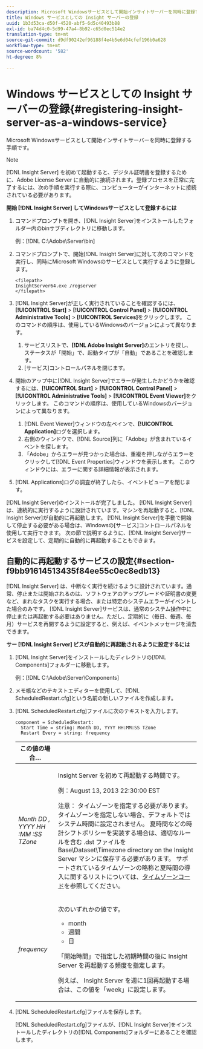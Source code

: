 ```yaml
---
description: Microsoft Windowsサービスとして開始インサイトサーバーを同時に登録する手順です。
title: Windows サービスとしての Insight サーバーの登録
uuid: 1b3d53ca-d50f-4520-abf5-6d5c40493b88
exl-id: ba74d4c0-5d99-47a4-8b92-c65d0ec514e2
translation-type: tm+mt
source-git-commit: d9df90242ef96188f4e4b5e6d04cfef196b0a628
workflow-type: tm+mt
source-wordcount: '582'
ht-degree: 8%

---
```


# Windows サービスとしての Insight サーバーの登録{#registering-insight-server-as-a-windows-service}

Microsoft Windowsサービスとして開始インサイトサーバーを同時に登録する手順です。

>[!NOTE]
>
>[!DNL Insight Server] を初めて起動すると、デジタル証明書を登録するために、Adobe License Server に自動的に接続されます。登録プロセスを正常に完了するには、次の手順を実行する際に、コンピューターがインターネットに接続されている必要があります。

**開始 [!DNL Insight Server] してWindowsサービスとして登録するには**

1. コマンドプロンプトを開き、[!DNL Insight Server]をインストールしたフォルダー内のbinサブディレクトリに移動します。

   例：[!DNL C:\Adobe\Server\bin]

1. コマンドプロンプトで、開始[!DNL Insight Server]に対して次のコマンドを実行し、同時にMicrosoft Windowsのサービスとして実行するように登録します。

   ```
   <filepath>
   InsightServer64.exe /regserver 
   </filepath>
   ```

1. [!DNL Insight Server]が正しく実行されていることを確認するには、**[!UICONTROL Start]** > **[!UICONTROL Control Panel]** > **[!UICONTROL Administrative Tools]** > **[!UICONTROL Services]**&#x200B;をクリックします。 このコマンドの順序は、使用しているWindowsのバージョンによって異なります。

   1. サービスリストで、**[!DNL Adobe Insight Server]**&#x200B;のエントリを探し、ステータスが「開始」で、起動タイプが「自動」であることを確認します。
   1. [サービス]コントロールパネルを閉じます。

1. 開始のアップ中に[!DNL Insight Server]でエラーが発生したかどうかを確認するには、**[!UICONTROL Start]** > **[!UICONTROL Control Panel]** > **[!UICONTROL Administrative Tools]** > **[!UICONTROL Event Viewer]**&#x200B;をクリックします。 このコマンドの順序は、使用しているWindowsのバージョンによって異なります。

   1. [!DNL Event Viewer]ウィンドウの左ペインで、**[!UICONTROL Application]**&#x200B;ログを選択します。
   1. 右側のウィンドウで、[!DNL Source]列に「Adobe」が含まれているイベントを探します。
   1. 「Adobe」からエラーが見つかった場合は、重複を押しながらエラーをクリックして[!DNL Event Properties]ウィンドウを表示します。 このウィンドウには、エラーに関する詳細情報が表示されます。

1. [!DNL Applications]ログの調査が終了したら、イベントビューアを閉じます。

[!DNL Insight Server]のインストールが完了しました。 [!DNL Insight Server] は、連続的に実行するように設計されています。マシンを再起動すると、[!DNL Insight Server]が自動的に再起動します。 [!DNL Insight Server]を手動で開始して停止する必要がある場合は、Windowsの[サービス]コントロールパネルを使用して実行できます。 次の節で説明するように、[!DNL Insight Server]サービスを設定して、定期的に自動的に再起動することもできます。

## 自動的に再起動するサービスの設定{#section-f9bb91614513435f84ee55c0ec8edb13}

[!DNL Insight Server] は、中断なく実行を続けるように設計されています。通常、停止または開始されるのは、ソフトウェアのアップグレードや証明書の変更など、まれなタスクを実行する場合、または特定のシステムエラーがイベントした場合のみです。 [!DNL Insight Server]サービスは、通常のシステム操作中に停止または再起動する必要はありません。ただし、定期的に（毎日、毎週、毎月）サービスを再開するように設定すると、例えば、イベントメッセージを消去できます。

**サー [!DNL Insight Server] ビスが自動的に再起動されるように設定するには**

1. [!DNL Insight Server]をインストールしたディレクトリの[!DNL Components]フォルダーに移動します。

   例：[!DNL C:\Adobe\Server\Components]

1. メモ帳などのテキストエディターを使用して、[!DNL ScheduledRestart.cfg]という名前の新しいファイルを作成します。
1. [!DNL ScheduledRestart.cfg]ファイルに次のテキストを入力します。

   ```
   component = ScheduledRestart:  
     Start Time = string: Month DD, YYYY HH:MM:SS TZone 
     Restart Every = string: frequency
   ```

   <table id="table_AC05861E141E4928BE844C8611DEC43D"> 
    <thead> 
      <tr> 
      <th colname="col1" class="entry"> この値の場合… </th> 
      <th colname="col2" class="entry">   </th> 
      </tr> 
    </thead>
    <tbody> 
      <tr> 
      <td colname="col1"> <i>Month DD , YYYY HH :MM :SS TZone</i> </td> 
      <td colname="col2"> <p><span class="keyword"> Insight Server </span>を初めて再起動する時間です。 </p> <p>例：August 13, 2013 22:30:00 EST </p> <p> <p>注意： タイムゾーンを指定する必要があります。 タイムゾーンを指定しない場合、デフォルトではシステム時間に設定されません。 夏時間などの時計シフトポリシーを実装する場合は、適切なルールを含む<span class="filepath"> .dst </span>ファイルをBase\Dataset\Timezone directory on the <span class="keyword"> Insight Server </span>マシンに保存する必要があります。 サポートされているタイムゾーンの略称と夏時間の導入に関するリストについては、<a href="../../../../home/c-inst-svr/c-time-zn-cds.md#concept-eed5ba32d5d347cf94b76db83b29f211">タイムゾーンコード</a>を参照してください。 </p> </p> </td> 
      </tr> 
      <tr> 
      <td colname="col1"> <i>frequency</i> </td> 
      <td colname="col2"> <p>次のいずれかの値です。 
       <ul id="ul_C29A40CD8FBB4333B5FA1D9E7DAD35EC"> 
       <li id="li_9FE07DD30C524CBB81C8F7968E7C733E">month </li> 
       <li id="li_E5E1B97ED8FB43C0BDA496C620D24A4C">週間 </li> 
       <li id="li_E6043B382FAE4B5D85CAADDFA60E4902">日 </li> 
       </ul> </p> <p>「開始時間」で指定した初期時間の後に<span class="keyword"> Insight Server </span>を再起動する頻度を指定します。 </p> <p>例えば、<span class="keyword"> Insight Server </span>を週に1回再起動する場合は、この値を「week」に設定します。 </p> </td> 
      </tr> 
    </tbody> 
   </table>

1. [!DNL ScheduledRestart.cfg]ファイルを保存します。

   [!DNL ScheduledRestart.cfg]ファイルが、[!DNL Insight Server]をインストールしたディレクトリの[!DNL Components]フォルダーにあることを確認します。
